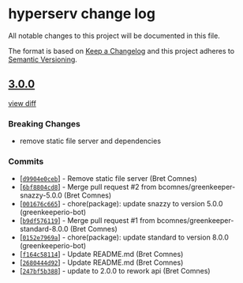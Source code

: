 # hyperserv change log

All notable changes to this project will be documented in this file.

The format is based on [Keep a Changelog](http://keepachangelog.com/) and this project adheres to [Semantic Versioning](http://semver.org/).

## [3.0.0](https://github.com/bcomnes/hyperserv/releases/v3.0.0)

[view diff](https://github.com/bcomnes/hyperserv/compare/v2.0.0...v3.0.0)

### Breaking Changes

- remove static file server and dependencies

### Commits

* [[`d9904e0ceb`](https://github.com/bcomnes/hyperserv/commit/d9904e0ceb)] - Remove static file server (Bret Comnes)
* [[`6bf8804cd8`](https://github.com/bcomnes/hyperserv/commit/6bf8804cd8)] - Merge pull request #2 from bcomnes/greenkeeper-snazzy-5.0.0 (Bret Comnes)
* [[`001676c665`](https://github.com/bcomnes/hyperserv/commit/001676c665)] - chore(package): update snazzy to version 5.0.0 (greenkeeperio-bot)
* [[`b9df576119`](https://github.com/bcomnes/hyperserv/commit/b9df576119)] - Merge pull request #1 from bcomnes/greenkeeper-standard-8.0.0 (Bret Comnes)
* [[`0152e7969a`](https://github.com/bcomnes/hyperserv/commit/0152e7969a)] - chore(package): update standard to version 8.0.0 (greenkeeperio-bot)
* [[`f164c58114`](https://github.com/bcomnes/hyperserv/commit/f164c58114)] - Update README.md (Bret Comnes)
* [[`2680444d92`](https://github.com/bcomnes/hyperserv/commit/2680444d92)] - Update README.md (Bret Comnes)
* [[`247bf5b388`](https://github.com/bcomnes/hyperserv/commit/247bf5b388)] - update to 2.0.0 to rework api (Bret Comnes)
